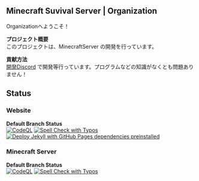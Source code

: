 ## Minecraft Suvival Server | Organization
Organizationへようこそ！

**プロジェクト概要**  
このプロジェクトは、MinecraftServer の開発を行っています。

**貢献方法**  
[開発Discord](https://discord.gg/wAH5Xj4ehD) で開発等行っています。プログラムなどの知識がなくとも問題ありません！

## Status
### Website
**Default Branch Status** <br>
[![CodeQL](https://github.com/MinecraftSurvivalServer/WebSite/actions/workflows/github-code-scanning/codeql/badge.svg?branch=main)](https://github.com/MinecraftSurvivalServer/WebSite/actions/workflows/github-code-scanning/codeql)
[![Spell Check with Typos](https://github.com/MinecraftSurvivalServer/WebSite/actions/workflows/typos.yml/badge.svg)](https://github.com/MinecraftSurvivalServer/WebSite/actions/workflows/typos.yml)
[![Deploy Jekyll with GitHub Pages dependencies preinstalled](https://github.com/MinecraftSurvivalServer/WebSite/actions/workflows/jekyll-gh-pages.yml/badge.svg)](https://github.com/MinecraftSurvivalServer/WebSite/actions/workflows/jekyll-gh-pages.yml)

### Minecraft Server
**Default Branch Status** <br>
[![CodeQL](https://github.com/MinecraftSurvivalServer/MinecraftServerMain/actions/workflows/github-code-scanning/codeql/badge.svg)](https://github.com/MinecraftSurvivalServer/MinecraftServerMain/actions/workflows/github-code-scanning/codeql)
[![Spell Check with Typos](https://github.com/MinecraftSurvivalServer/MinecraftServerMain/actions/workflows/typos-PR.yml/badge.svg)](https://github.com/MinecraftSurvivalServer/MinecraftServerMain/actions/workflows/typos-PR.yml)

<!--**関連リソース**  
- [ドキュメント](ドキュメントへのリンク)  
- [コミュニティフォーラム](フォーラムへのリンク)  -->
<!--
## Hi there 👋
<!--

